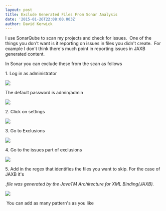 ```yaml
---
layout: post
title: Exclude Generated Files From Sonar Analysis
date: '2015-01-26T22:08:00.003Z'
author: David Kerwick
---
```


I use SonarQube to scan my projects and check for issues.  One of the things you don't want is it reporting on issues in files you didn't create.  For example I don't think there's much point in reporting issues in JAXB generated content.  

In Sonar you can exclude these from the scan as follows  

1\. Log in as administrator  

[![](http://3.bp.blogspot.com/-xB4NbBujIoE/VMa4_XnJBRI/AAAAAAAAFYg/jFdrACYsVXg/s1600/sonar_login.png)](http://3.bp.blogspot.com/-xB4NbBujIoE/VMa4_XnJBRI/AAAAAAAAFYg/jFdrACYsVXg/s1600/sonar_login.png)

The default password is admin/admin

[![](http://3.bp.blogspot.com/-TduxRkl9dR4/VMa4_nr3fuI/AAAAAAAAFY0/ncZu_HAOZNs/s1600/sonar_login2.png)](http://3.bp.blogspot.com/-TduxRkl9dR4/VMa4_nr3fuI/AAAAAAAAFY0/ncZu_HAOZNs/s1600/sonar_login2.png)

2\. Click on settings

[![](http://2.bp.blogspot.com/-8cFzRzmlzzE/VMa4-rhk8_I/AAAAAAAAFYQ/0NqmqUlHf7w/s1600/click_settings.png)](http://2.bp.blogspot.com/-8cFzRzmlzzE/VMa4-rhk8_I/AAAAAAAAFYQ/0NqmqUlHf7w/s1600/click_settings.png)

3\. Go to Exclusions  

[![](http://4.bp.blogspot.com/-hzlrLsae0bY/VMa4-kyAYaI/AAAAAAAAFYU/0pkotvGnHTU/s1600/sonar_exclusion.png)](http://4.bp.blogspot.com/-hzlrLsae0bY/VMa4-kyAYaI/AAAAAAAAFYU/0pkotvGnHTU/s1600/sonar_exclusion.png)

4\. Go to the issues part of exclusions

[![](http://3.bp.blogspot.com/-UfXXxmnTXDs/VMa4_DdcOLI/AAAAAAAAFYc/SvO7HacD7JY/s1600/sonar_issues.png)](http://3.bp.blogspot.com/-UfXXxmnTXDs/VMa4_DdcOLI/AAAAAAAAFYc/SvO7HacD7JY/s1600/sonar_issues.png)

5\. Add in the regex that identifies the files you want to skip. For the case of JAXB it's

.*file was generated by the JavaTM Architecture for XML Binding\(JAXB\).*

[![](http://4.bp.blogspot.com/-rq1NYFKDd_M/VMa4-sVateI/AAAAAAAAFYY/XCsok6Zdkxg/s1600/sonar_ignore.png)](http://4.bp.blogspot.com/-rq1NYFKDd_M/VMa4-sVateI/AAAAAAAAFYY/XCsok6Zdkxg/s1600/sonar_ignore.png)

 You can add as many pattern's as you like  
